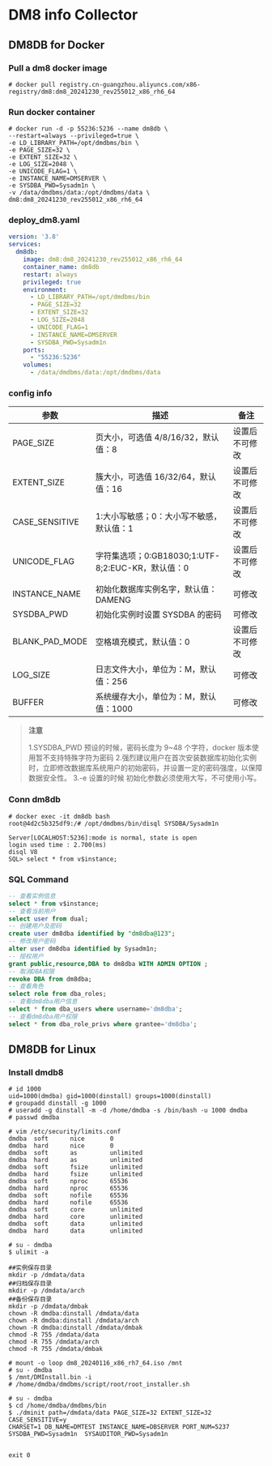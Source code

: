 # DM8 info Collector

## DM8DB for Docker 

### Pull a dm8 docker image

```shell
# docker pull registry.cn-guangzhou.aliyuncs.com/x86-registry/dm8:dm8_20241230_rev255012_x86_rh6_64
```

### Run docker container

```shell
# docker run -d -p 55236:5236 --name dm8db \
--restart=always --privileged=true \
-e LD_LIBRARY_PATH=/opt/dmdbms/bin \
-e PAGE_SIZE=32 \
-e EXTENT_SIZE=32 \
-e LOG_SIZE=2048 \
-e UNICODE_FLAG=1 \
-e INSTANCE_NAME=DMSERVER \
-e SYSDBA_PWD=Sysadm1n \
-v /data/dmdbms/data:/opt/dmdbms/data \
dm8:dm8_20241230_rev255012_x86_rh6_64
```

### deploy_dm8.yaml

```yml
version: '3.8'
services:
  dm8db:
    image: dm8:dm8_20241230_rev255012_x86_rh6_64
    container_name: dm8db
    restart: always
    privileged: true
    environment:
      - LD_LIBRARY_PATH=/opt/dmdbms/bin
      - PAGE_SIZE=32
      - EXTENT_SIZE=32
      - LOG_SIZE=2048
      - UNICODE_FLAG=1
      - INSTANCE_NAME=DMSERVER
      - SYSDBA_PWD=Sysadm1n
    ports:
      - "55236:5236"
    volumes:
      - /data/dmdbms/data:/opt/dmdbms/data
```

### config info

| 参数           | 描述                                              | 备注           |
| -------------- | ------------------------------------------------- | -------------- |
| PAGE_SIZE      | 页大小，可选值 4/8/16/32，默认值：8               | 设置后不可修改 |
| EXTENT_SIZE    | 簇大小，可选值 16/32/64，默认值：16               | 设置后不可修改 |
| CASE_SENSITIVE | 1:大小写敏感；0：大小写不敏感，默认值：1          | 设置后不可修改 |
| UNICODE_FLAG   | 字符集选项；0:GB18030;1:UTF-8;2:EUC-KR，默认值：0 | 设置后不可修改 |
| INSTANCE_NAME  | 初始化数据库实例名字，默认值：DAMENG              | 可修改         |
| SYSDBA_PWD     | 初始化实例时设置 SYSDBA 的密码                    | 可修改         |
| BLANK_PAD_MODE | 空格填充模式，默认值：0                           | 设置后不可修改 |
| LOG_SIZE       | 日志文件大小，单位为：M，默认值：256              | 可修改         |
| BUFFER         | 系统缓存大小，单位为：M，默认值：1000             | 可修改         |

> **注意**
>
> 1.SYSDBA_PWD 预设的时候，密码长度为 9~48 个字符，docker 版本使用暂不支持特殊字符为密码
> 2.强烈建议用户在首次安装数据库初始化实例时，立即修改数据库系统用户的初始密码，并设置一定的密码强度，以保障数据安全性。
> 3.-e 设置的时候 初始化参数必须使用大写，不可使用小写。

### Conn dm8db

```shell
# docker exec -it dm8db bash
root@4d2c5b325df9:/# /opt/dmdbms/bin/disql SYSDBA/Sysadm1n

Server[LOCALHOST:5236]:mode is normal, state is open
login used time : 2.700(ms)
disql V8
SQL> select * from v$instance;
```

### SQL Command

```sql
-- 查看实例信息
select * from v$instance;
-- 查看当前用户
select user from dual;
-- 创建用户及密码
create user dm8dba identified by "dm8dba@123";
-- 修改用户密码
alter user dm8dba identified by Sysadm1n;
-- 授权用户
grant public,resource,DBA to dm8dba WITH ADMIN OPTION ;
-- 取消DBA权限
revoke DBA from dm8dba;
-- 查看角色
select role from dba_roles;
-- 查看dm8dba用户信息
select * from dba_users where username='dm8dba';
-- 查看dm8dba用户权限
select * from dba_role_privs where grantee='dm8dba';
```

## DM8DB for Linux

### Install dmdb8

```shell
# id 1000
uid=1000(dmdba) gid=1000(dinstall) groups=1000(dinstall)
# groupadd dinstall -g 1000
# useradd -g dinstall -m -d /home/dmdba -s /bin/bash -u 1000 dmdba
# passwd dmdba
```

```shell
# vim /etc/security/limits.conf
dmdba  soft      nice       0
dmdba  hard      nice       0
dmdba  soft      as         unlimited
dmdba  hard      as         unlimited
dmdba  soft      fsize      unlimited
dmdba  hard      fsize      unlimited
dmdba  soft      nproc      65536
dmdba  hard      nproc      65536
dmdba  soft      nofile     65536
dmdba  hard      nofile     65536
dmdba  soft      core       unlimited
dmdba  hard      core       unlimited
dmdba  soft      data       unlimited
dmdba  hard      data       unlimited
```

```shell
# su - dmdba
$ ulimit -a
```

```shell
##实例保存目录
mkdir -p /dmdata/data 
##归档保存目录
mkdir -p /dmdata/arch
##备份保存目录
mkdir -p /dmdata/dmbak
chown -R dmdba:dinstall /dmdata/data
chown -R dmdba:dinstall /dmdata/arch
chown -R dmdba:dinstall /dmdata/dmbak
chmod -R 755 /dmdata/data
chmod -R 755 /dmdata/arch
chmod -R 755 /dmdata/dmbak
```

```shell
# mount -o loop dm8_20240116_x86_rh7_64.iso /mnt
# su - dmdba
$ /mnt/DMInstall.bin -i
# /home/dmdba/dmdbms/script/root/root_installer.sh
```

```shell
# su - dmdba
$ cd /home/dmdba/dmdbms/bin
$ ./dminit path=/dmdata/data PAGE_SIZE=32 EXTENT_SIZE=32 CASE_SENSITIVE=y
CHARSET=1 DB_NAME=DMTEST INSTANCE_NAME=DBSERVER PORT_NUM=5237 SYSDBA_PWD=Sysadm1n  SYSAUDITOR_PWD=Sysadm1n
```

```shell

exit 0
```
